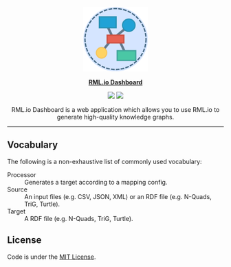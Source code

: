 <p align="center"><img src="assets/rml-io-dashboard.svg" width=150 height=150/></p>
<p align="center"><a href="https://rml.io/"><b>RML.io Dashboard</b></a></p>
<p align="center">
<a href="https://mit-license.org/"><img src="https://img.shields.io/badge/License-MIT-green.svg?style=flat-square"/></a>
<a href="https://github.com/oSoc20/rml-workbench-front-end/releases"><img src="https://img.shields.io/badge/Version-0.1.0-blue.svg?style=flat-square"/></a>
</p>
<p align="center">RML.io Dashboard is a web application which allows you to use RML.io to generate high-quality knowledge graphs.<p>

---

## Vocabulary

The following is a non-exhaustive list of commonly used vocabulary:

<dl>
  <dt>Processor</dt>
  <dd>Generates a target according to a mapping config.</dd>

  <dt>Source</dt>
  <dd>An input files (e.g. CSV, JSON, XML) or an RDF file (e.g. N-Quads, TriG, Turtle).</dd>

  <dt>Target</dt>
  <dd>A RDF file (e.g. N-Quads, TriG, Turtle).</dd>
</dl>

## License

Code is under the [MIT License](https://github.com/oSoc20/rml-workbench-front-end/blob/master/LICENSE).
